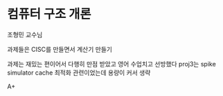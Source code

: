 # 컴퓨터 구조 개론

조형민 교수님

과제들은 CISC를 만들면서 계산기 만들기

과제는 재밌는 편이어서 다행히 만점 받았고 영어 수업치고 선방했다
proj3는 spike simulator cache 최적화 관련이었는데 용량이 커서 생략

A+